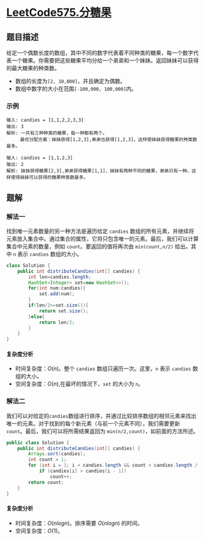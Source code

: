 # [LeetCode575.分糖果](https://leetcode-cn.com/problems/distribute-candies/)
## 题目描述
给定一个偶数长度的数组，其中不同的数字代表着不同种类的糖果，每一个数字代表一个糖果。你需要把这些糖果平均分给一个弟弟和一个妹妹。返回妹妹可以获得的最大糖果的种类数。

- 数组的长度为`[2, 10,000]`，并且确定为偶数。
- 数组中数字的大小在范围`[-100,000, 100,000]`内。

### 示例
```
输入: candies = [1,1,2,2,3,3]
输出: 3
解析: 一共有三种种类的糖果，每一种都有两个。
     最优分配方案：妹妹获得[1,2,3],弟弟也获得[1,2,3]。这样使妹妹获得糖果的种类数最多。
```
```
输入: candies = [1,1,2,3]
输出: 2
解析: 妹妹获得糖果[2,3],弟弟获得糖果[1,1]，妹妹有两种不同的糖果，弟弟只有一种。这样使得妹妹可以获得的糖果种类数最多。
```
## 题解
### 解法一
找到唯一元素数量的另一种方法是遍历给定 `candies` 数组的所有元素，并继续将元素放入集合中。通过集合的属性，它将只包含唯一的元素。最后，我们可以计算集合中元素的数量，例如 `count`。要返回的值将再次由 `min(count,n/2)` 给出。其中 `n` 表示 `candies` 数组的大小。

```java
class Solution {
    public int distributeCandies(int[] candies) {
        int len=candies.length;
        HashSet<Integer> set=new HashSet<>();
        for(int num:candies){
            set.add(num);
        }
        if(len/2>=set.size()){
            return set.size();
        }else{
            return len/2;
        }
    }
}
```
#### 复杂度分析
- 时间复杂度：$O(n)$。整个 `candies` 数组只遍历一次。这里，`n` 表示 `candies` 数组的大小。
- 空间复杂度：$O(n)$,在最坏的情况下，`set` 的大小为 `n`。

### 解法二
我们可以对给定的`candies`数组进行排序，并通过比较排序数组的相邻元素来找出唯一的元素。对于找到的每个新元素（与前一个元素不同），我们需要更新 `count`。最后，我们可以将所需结果返回为 `min(n/2,count)`，如前面的方法所述。

```java
public class Solution {
    public int distributeCandies(int[] candies) {
        Arrays.sort(candies);
        int count = 1;
        for (int i = 1; i < candies.length && count < candies.length / 2; i++)
            if (candies[i] > candies[i - 1])
                count++;
        return count;
    }
}
```
#### 复杂度分析
- 时间复杂度：$O(nlogn)$。排序需要 $O(nlogn)$ 的时间。
- 空间复杂度：$O(1)$。

